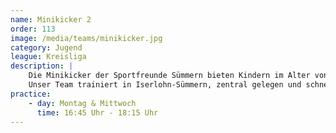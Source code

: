 ```yaml
---
name: Minikicker 2
order: 113
image: /media/teams/minikicker.jpg
category: Jugend
league: Kreisliga
description: |
    Die Minikicker der Sportfreunde Sümmern bieten Kindern im Alter von unter 7 Jahren die perfekte Möglichkeit, Fußball spielerisch zu lernen und sich sportlich weiterzuentwickeln.
    Unser Team trainiert in Iserlohn-Sümmern, zentral gelegen und schnell erreichbar aus Menden, Hemer und der Iserlohner Innenstadt.
practice:
    - day: Montag & Mittwoch
      time: 16:45 Uhr - 18:15 Uhr
---
```

